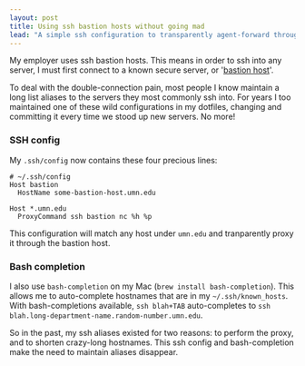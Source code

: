 ```yaml
---
layout: post
title: Using ssh bastion hosts without going mad
lead: "A simple ssh configuration to transparently agent-forward through a bastion host."
---
```


My employer uses ssh bastion hosts. This means in order to ssh into any server,
I must first connect to a known secure server, or
'[bastion host](http://en.wikipedia.org/wiki/Bastion_host)'.

To deal with the double-connection pain, most people I know maintain a long
list aliases to the servers they most commonly ssh into. For years I too
maintained one of these wild configurations in my dotfiles, changing and
committing it every time we stood up new servers. No more!

### SSH config

My `.ssh/config` now contains these four precious lines:

    # ~/.ssh/config
    Host bastion
      HostName some-bastion-host.umn.edu

    Host *.umn.edu
      ProxyCommand ssh bastion nc %h %p

This configuration will match any host under `umn.edu` and tranparently proxy it
through the bastion host.

### Bash completion

I also use `bash-completion` on my Mac (`brew install bash-completion`). This
allows me to auto-complete hostnames that are in my `~/.ssh/known_hosts`.
With bash-completions available, `ssh blah+TAB` auto-completes to
`ssh blah.long-department-name.random-number.umn.edu`.

So in the past, my ssh aliases existed for two reasons: to perform the proxy,
and to shorten crazy-long hostnames. This ssh config and bash-completion make
the need to maintain aliases disappear.
